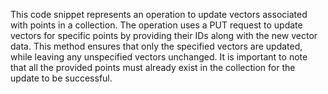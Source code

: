 This code snippet represents an operation to update vectors associated with points in a collection. The operation uses a PUT request to update vectors for specific points by providing their IDs along with the new vector data. This method ensures that only the specified vectors are updated, while leaving any unspecified vectors unchanged. It is important to note that all the provided points must already exist in the collection for the update to be successful.